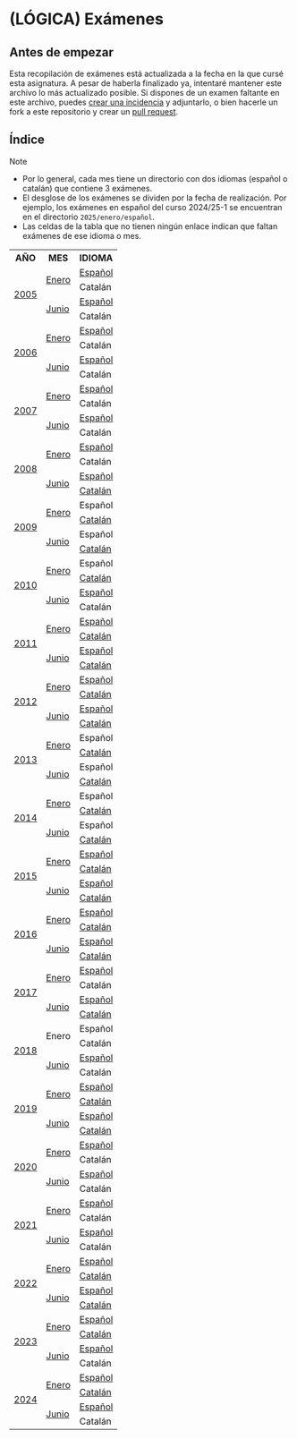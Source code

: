 # (LÓGICA) Exámenes 

## Antes de empezar

Esta recopilación de exámenes está actualizada a la fecha en la que cursé esta asignatura. A pesar de haberla finalizado ya, intentaré mantener este archivo lo más actualizado posible. Si dispones de un examen faltante en este archivo, puedes [crear una incidencia](https://github.com/HenestrosaDev/uoc-ingenieria-informatica/issues/new) y adjuntarlo, o bien hacerle un fork a este repositorio y crear un [pull request](https://github.com/HenestrosaDev/uoc-ingenieria-informatica/pulls).

## Índice

>[!NOTE]
>- Por lo general, cada mes tiene un directorio con dos idiomas (español o catalán) que contiene 3 exámenes.
>- El desglose de los exámenes se dividen por la fecha de realización. Por ejemplo, los exámenes en español del curso 2024/25-1 se encuentran en el directorio `2025/enero/español`.
>- Las celdas de la tabla que no tienen ningún enlace indican que faltan exámenes de ese idioma o mes.

<table>
	<tr>
		<th>AÑO</th>
		<th>MES</th>
		<th>IDIOMA</th>
	</tr>
	<tr>
		<td rowspan="4">
			<a href="2005">2005</a>
		</td>
		<td rowspan="2">
			<a href="2005/enero">Enero</a>
		</td>
		<td>
			<a href="2005/enero/espanol">Español</a>
		</td>
		<tr>
			<td>Catalán</td>
		</tr>
		<tr>
			<td rowspan="2">
				<a href="2005/junio">Junio</a>
			</td>
			<td>
				<a href="2005/junio/espanol">Español</a>
			</td>
		</tr>
		<tr>
			<td>Catalán</td>
		</tr>
	</tr>
	<tr>
		<td rowspan="4">
			<a href="2006">2006</a>
		</td>
		<td rowspan="2">
			<a href="2006/enero">Enero</a>
		</td>
		<td>
			<a href="2006/enero/espanol">Español</a>
		</td>
		<tr>
			<td>Catalán</td>
		</tr>
		<tr>
			<td rowspan="2">
				<a href="2006/junio">Junio</a>
			</td>
			<td>
				<a href="2006/junio/espanol">Español</a>
			</td>
		</tr>
		<tr>
			<td>Catalán</td>
		</tr>
	</tr>
	<tr>
		<td rowspan="4">
			<a href="2007">2007</a>
		</td>
		<td rowspan="2">
			<a href="2007/enero">Enero</a>
		</td>
		<td>
			<a href="2007/enero/espanol">Español</a>
		</td>
		<tr>
			<td>Catalán</td>
		</tr>
		<tr>
			<td rowspan="2">
				<a href="2007/junio">Junio</a>
			</td>
			<td>
				<a href="2007/junio/espanol">Español</a>
			</td>
		</tr>
		<tr>
			<td>Catalán</td>
		</tr>
	</tr>
	<tr>
		<td rowspan="4">
			<a href="2008">2008</a>
		</td>
		<td rowspan="2">
			<a href="2008/enero">Enero</a>
		</td>
		<td>
			<a href="2008/enero/espanol">Español</a>
		</td>
		<tr>
			<td>Catalán</td>
		</tr>
		<tr>
			<td rowspan="2">
				<a href="2008/junio">Junio</a>
			</td>
			<td>
				<a href="2008/junio/espanol">Español</a>
			</td>
		</tr>
		<tr>
			<td>
				<a href="2008/junio/catala">Catalán</a>
			</td>
		</tr>
	</tr>
	<tr>
		<td rowspan="4">
			<a href="2009">2009</a>
		</td>
		<td rowspan="2">
			<a href="2009/enero">Enero</a>
		</td>
		<td>Español</td>
		<tr>
			<td>
				<a href="2009/enero/catala">Catalán</a>
			</td>
		</tr>
		<tr>
			<td rowspan="2">
				<a href="2009/junio">Junio</a>
			</td>
			<td>Español</td>
		</tr>
		<tr>
			<td>
				<a href="2009/junio/catala">Catalán</a>
			</td>
		</tr>
	</tr>
	<tr>
		<td rowspan="4">
			<a href="2010">2010</a>
		</td>
		<td rowspan="2">
			<a href="2010/enero">Enero</a>
		</td>
		<td>Español</td>
		<tr>
			<td>
				<a href="2010/enero/catala">Catalán</a>
			</td>
		</tr>
		<tr>
			<td rowspan="2">
				<a href="2010/junio">Junio</a>
			</td>
			<td>
				<a href="2010/junio/espanol">Español</a>
			</td>
		</tr>
		<tr>
			<td>Catalán</td>
		</tr>
	</tr>
	<tr>
		<td rowspan="4">
			<a href="2011">2011</a>
		</td>
		<td rowspan="2">
			<a href="2011/enero">Enero</a>
		</td>
		<td>
			<a href="2011/enero/espanol">Español</a>
		</td>
		<tr>
			<td>
				<a href="2011/enero/catala">Catalán</a>
			</td>
		</tr>
		<tr>
			<td rowspan="2">
				<a href="2011/junio">Junio</a>
			</td>
			<td>
				<a href="2011/junio/espanol">Español</a>
			</td>
		</tr>
		<tr>
			<td>
				<a href="2011/junio/catala">Catalán</a>
			</td>
		</tr>
	</tr>
	<tr>
		<td rowspan="4">
			<a href="2012">2012</a>
		</td>
		<td rowspan="2">
			<a href="2012/enero">Enero</a>
		</td>
		<td>
			<a href="2012/enero/espanol">Español</a>
		</td>
		<tr>
			<td>
				<a href="2012/enero/catala">Catalán</a>
			</td>
		</tr>
		<tr>
			<td rowspan="2">
				<a href="2012/junio">Junio</a>
			</td>
			<td>
				<a href="2012/junio/espanol">Español</a>
			</td>
		</tr>
		<tr>
			<td>
				<a href="2012/junio/catala">Catalán</a>
			</td>
		</tr>
	</tr>
	<tr>
		<td rowspan="4">
			<a href="2013">2013</a>
		</td>
		<td rowspan="2">
			<a href="2013/enero">Enero</a>
		</td>
		<td>Español</td>
		<tr>
			<td>
				<a href="2013/enero/catala">Catalán</a>
			</td>
		</tr>
		<tr>
			<td rowspan="2">
				<a href="2013/junio">Junio</a>
			</td>
			<td>Español</td>
		</tr>
		<tr>
			<td>
				<a href="2013/junio/catala">Catalán</a>
			</td>
		</tr>
	</tr>
	<tr>
		<td rowspan="4">
			<a href="2014">2014</a>
		</td>
		<td rowspan="2">
			<a href="2014/enero">Enero</a>
		</td>
		<td>Español</td>
		<tr>
			<td>
				<a href="2014/enero/catala">Catalán</a>
			</td>
		</tr>
		<tr>
			<td rowspan="2">
				<a href="2014/junio">Junio</a>
			</td>
			<td>Español</td>
		</tr>
		<tr>
			<td>
				<a href="2014/junio/catala">Catalán</a>
			</td>
		</tr>
	</tr>
	<tr>
		<td rowspan="4">
			<a href="2015">2015</a>
		</td>
		<td rowspan="2">
			<a href="2015/enero">Enero</a>
		</td>
		<td>
			<a href="2015/enero/espanol">Español</a>
		</td>
		<tr>
			<td>
				<a href="2015/enero/catala">Catalán</a>
			</td>
		</tr>
		<tr>
			<td rowspan="2">
				<a href="2015/junio">Junio</a>
			</td>
			<td>
				<a href="2015/junio/espanol">Español</a>
			</td>
		</tr>
		<tr>
			<td>
				<a href="2015/junio/catala">Catalán</a>
			</td>
		</tr>
	</tr>
	<tr>
		<td rowspan="4">
			<a href="2016">2016</a>
		</td>
		<td rowspan="2">
			<a href="2016/enero">Enero</a>
		</td>
		<td>
			<a href="2016/enero/espanol">Español</a>
		</td>
		<tr>
			<td>
				<a href="2016/enero/catala">Catalán</a>
			</td>
		</tr>
		<tr>
			<td rowspan="2">
				<a href="2016/junio">Junio</a>
			</td>
			<td>
				<a href="2016/junio/espanol">Español</a>
			</td>
		</tr>
		<tr>
			<td>
				<a href="2016/junio/catala">Catalán</a>
			</td>
		</tr>
	</tr>
	<tr>
		<td rowspan="4">
			<a href="2017">2017</a>
		</td>
		<td rowspan="2">
			<a href="2017/enero">Enero</a>
		</td>
		<td>
			<a href="2017/enero/espanol">Español</a>
		</td>
		<tr>
			<td>Catalán</td>
		</tr>
		<tr>
			<td rowspan="2">
				<a href="2017/junio">Junio</a>
			</td>
			<td>
				<a href="2017/junio/espanol">Español</a>
			</td>
		</tr>
		<tr>
			<td>
				<a href="2017/junio/catala">Catalán</a>
			</td>
		</tr>
	</tr>
	<tr>
		<td rowspan="4">
			<a href="2018">2018</a>
		</td>
		<td rowspan="2">Enero</td>
		<td>Español</td>
		<tr>
			<td>Catalán</td>
		</tr>
		<tr>
			<td rowspan="2">
				<a href="2018/junio">Junio</a>
			</td>
			<td>
				<a href="2018/junio/espanol">Español</a>
			</td>
		</tr>
		<tr>
			<td>Catalán</td>
		</tr>
	</tr>
	<tr>
		<td rowspan="4">
			<a href="2019">2019</a>
		</td>
		<td rowspan="2">
			<a href="2019/enero">Enero</a>
		</td>
		<td>
			<a href="2019/enero/espanol">Español</a>
		</td>
		<tr>
			<td>
				<a href="2019/enero/catala">Catalán</a>
			</td>
		</tr>
		<tr>
			<td rowspan="2">
				<a href="2019/junio">Junio</a>
			</td>
			<td>
				<a href="2019/junio/espanol">Español</a>
			</td>
		</tr>
		<tr>
			<td>
				<a href="2019/junio/catala">Catalán</a>
			</td>
		</tr>
	</tr>
	<tr>
		<td rowspan="4">
			<a href="2020">2020</a>
		</td>
		<td rowspan="2">
			<a href="2020/enero">Enero</a>
		</td>
		<td>
			<a href="2020/enero/espanol">Español</a>
		</td>
		<tr>
			<td>Catalán</td>
		</tr>
		<tr>
			<td rowspan="2">
				<a href="2020/junio">Junio</a>
			</td>
			<td>
				<a href="2020/junio/espanol">Español</a>
			</td>
		</tr>
		<tr>
			<td>Catalán</td>
		</tr>
	</tr>
	<tr>
		<td rowspan="4">
			<a href="2021">2021</a>
		</td>
		<td rowspan="2">
			<a href="2021/enero">Enero</a>
		</td>
		<td>
			<a href="2021/enero/espanol">Español</a>
		</td>
		<tr>
			<td>Catalán</td>
		</tr>
		<tr>
			<td rowspan="2">
				<a href="2021/junio">Junio</a>
			</td>
			<td>
				<a href="2021/junio/espanol">Español</a>
			</td>
		</tr>
		<tr>
			<td>Catalán</td>
		</tr>
	</tr>
	<tr>
		<td rowspan="4">
			<a href="2022">2022</a>
		</td>
		<td rowspan="2">
			<a href="2022/enero">Enero</a>
		</td>
		<td>
			<a href="2022/enero/espanol">Español</a>
		</td>
		<tr>
			<td>
				<a href="2022/enero/catala">Catalán</a>
			</td>
		</tr>
		<tr>
			<td rowspan="2">
				<a href="2022/junio">Junio</a>
			</td>
			<td>
				<a href="2022/junio/espanol">Español</a>
			</td>
		</tr>
		<tr>
			<td>
				<a href="2022/junio/catala">Catalán</a>
			</td>
		</tr>
	</tr>
	<tr>
		<td rowspan="4">
			<a href="2023">2023</a>
		</td>
		<td rowspan="2">
			<a href="2023/enero">Enero</a>
		</td>
		<td>
			<a href="2023/enero/espanol">Español</a>
		</td>
		<tr>
			<td>
				<a href="2023/enero/catala">Catalán</a>
			</td>
		</tr>
		<tr>
			<td rowspan="2">
				<a href="2023/junio">Junio</a>
			</td>
			<td>
				<a href="2023/junio/espanol">Español</a>
			</td>
		</tr>
		<tr>
			<td>Catalán</td>
		</tr>
	</tr>
	<tr>
		<td rowspan="4">
			<a href="2024">2024</a>
		</td>
		<td rowspan="2">
			<a href="2024/enero">Enero</a>
		</td>
		<td>
			<a href="2024/enero/espanol">Español</a>
		</td>
		<tr>
			<td>
				<a href="2024/enero/catala">Catalán</a>
			</td>
		</tr>
		<tr>
			<td rowspan="2">
				<a href="2024/junio">Junio</a>
			</td>
			<td>
				<a href="2024/junio/espanol">Español</a>
			</td>
		</tr>
		<tr>
			<td>Catalán</td>
		</tr>
	</tr>
</table>